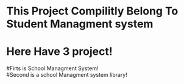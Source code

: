 # This Project Compilitly Belong To Student Managment system
# Here Have 3 project!
#Firts is School Managment System!<br>
#Second is a school Managment system library!
